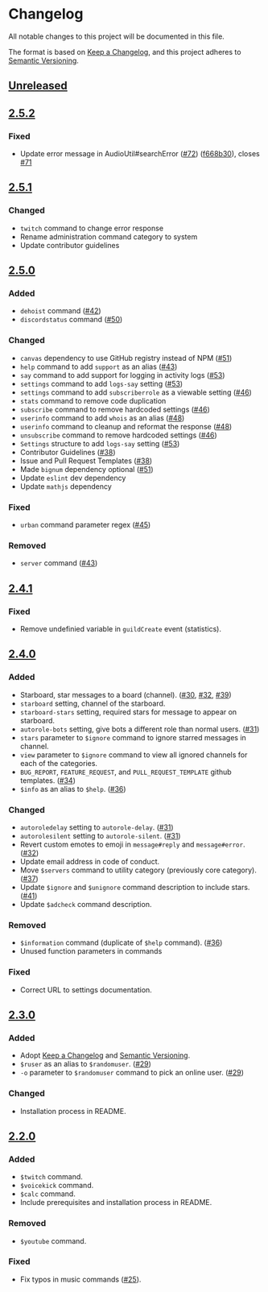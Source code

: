 # Changelog
All notable changes to this project will be documented in this file.

The format is based on [Keep a Changelog](https://keepachangelog.com/en/1.0.0/),
and this project adheres to [Semantic Versioning](https://semver.org/spec/v2.0.0.html).

## [Unreleased]

## [2.5.2]
### Fixed
 - Update error message in AudioUtil#searchError ([#72](https://github.com/typicalbot/typicalbot/pull/72)) ([f668b30](https://github.com/typicalbot/typicalbot/commit/f668b3065639ba5f4677875d4d17a7dd326e623c)), closes [#71](https://github.com/typicalbot/typicalbot/issues/71)

## [2.5.1]
### Changed
 - `twitch` command to change error response
 - Rename administration command category to system
 - Update contributor guidelines

## [2.5.0]
### Added
 - `dehoist` command ([#42](https://github.com/typicalbot/typicalbot/pull/42))
 - `discordstatus` command ([#50](https://github.com/typicalbot/typicalbot/pull/50))

### Changed
 - `canvas` dependency to use GitHub registry instead of NPM ([#51](https://github.com/typicalbot/typicalbot/pull/51))
 - `help` command to add `support` as an alias ([#43](https://github.com/typicalbot/typicalbot/pull/43))
 - `say` command to add support for logging in activity logs ([#53](https://github.com/typicalbot/typicalbot/pull/53))
 - `settings` command to add `logs-say` setting ([#53](https://github.com/typicalbot/typicalbot/pull/53))
 - `settings` command to add `subscriberrole` as a viewable setting ([#46](https://github.com/typicalbot/typicalbot/pull/46))
 - `stats` command to remove code duplication
 - `subscribe` command to remove hardcoded settings ([#46](https://github.com/typicalbot/typicalbot/pull/46))
 - `userinfo` command to add `whois` as an alias ([#48](https://github.com/typicalbot/typicalbot/pull/48))
 - `userinfo` command to cleanup and reformat the response ([#48](https://github.com/typicalbot/typicalbot/pull/48))
 - `unsubscribe` command to remove hardcoded settings ([#46](https://github.com/typicalbot/typicalbot/pull/46))
 - `Settings` structure to add `logs-say` setting ([#53](https://github.com/typicalbot/typicalbot/pull/53))
 - Contributor Guidelines ([#38](https://github.com/typicalbot/typicalbot/pull/38))
 - Issue and Pull Request Templates ([#38](https://github.com/typicalbot/typicalbot/pull/38))
 - Made `bignum` dependency optional ([#51](https://github.com/typicalbot/typicalbot/pull/51))
 - Update `eslint` dev dependency
 - Update `mathjs` dependency

### Fixed
 - `urban` command parameter regex ([#45](https://github.com/typicalbot/typicalbot/pull/45))

### Removed
 - `server` command ([#43](https://github.com/typicalbot/typicalbot/pull/43))

## [2.4.1]
### Fixed
 - Remove undefinied variable in `guildCreate` event (statistics).

## [2.4.0]
### Added
 - Starboard, star messages to a board (channel). ([#30](https://github.com/typicalbot/typicalbot/pull/30), [#32](https://github.com/typicalbot/typicalbot/pull/32), [#39](https://github.com/typicalbot/typicalbot/pull/39))
 - `starboard` setting, channel of the starboard.
 - `starboard-stars` setting, required stars for message to appear on starboard.
 - `autorole-bots` setting, give bots a different role than normal users. ([#31](https://github.com/typicalbot/typicalbot/pull/31))
 - `stars` parameter to `$ignore` command to ignore starred messages in channel.
 - `view` parameter to `$ignore` command to view all ignored channels for each of the categories.
 - `BUG_REPORT`, `FEATURE_REQUEST`, and `PULL_REQUEST_TEMPLATE` github templates. ([#34](https://github.com/typicalbot/typicalbot/pull/34))
 - `$info` as an alias to `$help`. ([#36](https://github.com/typicalbot/typicalbot/pull/36))

### Changed
 - `autoroledelay` setting to `autorole-delay`. ([#31](https://github.com/typicalbot/typicalbot/pull/31))
 - `autorolesilent` setting to `autorole-silent`. ([#31](https://github.com/typicalbot/typicalbot/pull/31))
 - Revert custom emotes to emoji in `message#reply` and `message#error`. ([#32](https://github.com/typicalbot/typicalbot/pull/32))
 - Update email address in code of conduct.
 - Move `$servers` command to utility category (previously core category). ([#37](https://github.com/typicalbot/typicalbot/pull/37))
 - Update `$ignore` and `$unignore` command description to include stars. ([#41](https://github.com/typicalbot/typicalbot/pull/41))
 - Update `$adcheck` command description.

### Removed
 - `$information` command (duplicate of `$help` command). ([#36](https://github.com/typicalbot/typicalbot/pull/36))
 - Unused function parameters in commands

### Fixed
- Correct URL to settings documentation.

## [2.3.0]
### Added
 - Adopt [Keep a Changelog](https://keepachangelog.com/en/1.0.0/) and [Semantic Versioning](https://semver.org/spec/v2.0.0.html).
 - `$ruser` as an alias to `$randomuser`. ([#29](https://github.com/typicalbot/typicalbot/pull/29))
 - `-o` parameter to `$randomuser` command to pick an online user. ([#29](https://github.com/typicalbot/typicalbot/pull/29))

### Changed
 - Installation process in README.

## [2.2.0]
### Added
 - `$twitch` command.
 - `$voicekick` command.
 - `$calc` command.
 - Include prerequisites and installation process in README.

### Removed
 - `$youtube` command.

### Fixed
 - Fix typos in music commands ([#25](https://github.com/typicalbot/typicalbot/pull/25)).

[Unreleased]: https://github.com/typicalbot/typicalbot/compare/2.5.2...HEAD
[2.5.2]: https://github.com/typicalbot/typicalbot/releases/tag/2.5.2
[2.5.1]: https://github.com/typicalbot/typicalbot/releases/tag/2.5.1
[2.5.0]: https://github.com/typicalbot/typicalbot/releases/tag/2.5.0
[2.4.1]: https://github.com/typicalbot/typicalbot/releases/tag/2.4.1
[2.4.0]: https://github.com/typicalbot/typicalbot/releases/tag/2.4.0
[2.3.0]: https://github.com/typicalbot/typicalbot/releases/tag/2.3.0
[2.2.0]: https://github.com/typicalbot/typicalbot/releases/tag/2.2.0